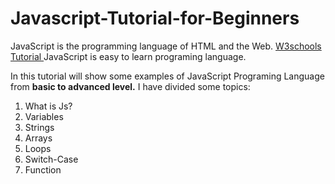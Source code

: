 # Javascript-Tutorial-for-Beginners
JavaScript is the programming language of HTML and the Web.
[W3schools Tutorial ](https://www.w3schools.com/js/default.asp)
JavaScript is easy to learn programing language.

In this  tutorial will show some examples of  JavaScript Programing Language from **basic to advanced level.**
I have divided some topics:
 1. What is Js?
 2. Variables
 3. Strings
 4. Arrays
 5. Loops
 6. Switch-Case
 7. Function




